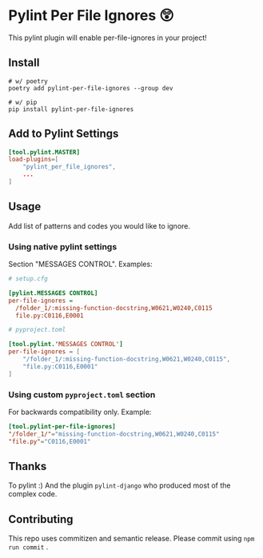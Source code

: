 # Pylint Per File Ignores 😲

This pylint plugin will enable per-file-ignores in your project!

## Install

```
# w/ poetry
poetry add pylint-per-file-ignores --group dev

# w/ pip
pip install pylint-per-file-ignores
```

## Add to Pylint Settings

```toml
[tool.pylint.MASTER]
load-plugins=[
    "pylint_per_file_ignores",
    ...
]
```


## Usage

Add list of patterns and codes you would like to ignore.

### Using native pylint settings

Section "MESSAGES CONTROL". Examples:

```ini
# setup.cfg

[pylint.MESSAGES CONTROL]
per-file-ignores =
  /folder_1/:missing-function-docstring,W0621,W0240,C0115
  file.py:C0116,E0001
```

```toml
# pyproject.toml

[tool.pylint.'MESSAGES CONTROL']
per-file-ignores = [
    "/folder_1/:missing-function-docstring,W0621,W0240,C0115",
    "file.py:C0116,E0001"
]
```

### Using custom `pyproject.toml` section

For backwards compatibility only. Example:

```toml
[tool.pylint-per-file-ignores]
"/folder_1/"="missing-function-docstring,W0621,W0240,C0115"
"file.py"="C0116,E0001"
```

## Thanks

To pylint :) And the plugin `pylint-django` who produced most of the complex code.

## Contributing

This repo uses commitizen and semantic release. Please commit using `npm run commit` .
